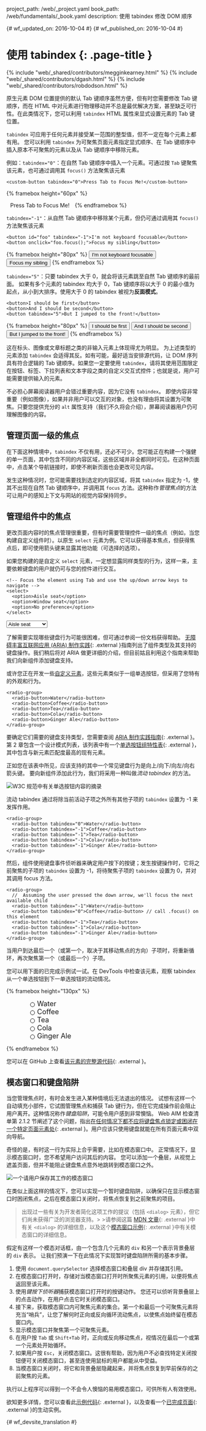 project_path: /web/_project.yaml
book_path: /web/fundamentals/_book.yaml
description: 使用 tabindex 修改 DOM 顺序


{# wf_updated_on: 2016-10-04 #}
{# wf_published_on: 2016-10-04 #}

# 使用 tabindex {: .page-title }

{% include "web/_shared/contributors/megginkearney.html" %}
{% include "web/_shared/contributors/dgash.html" %}
{% include "web/_shared/contributors/robdodson.html" %}



原生元素 DOM 位置提供的默认 Tab 键顺序虽然方便，但有时您需要修改 Tab 键顺序，而在 HTML 中对元素进行物理移动并不总是最优解决方案，甚至缺乏可行性。在此类情况下，您可以利用 `tabindex` HTML 属性来显式设置元素的 Tab 键位置。


`tabindex` 可应用于任何元素并接受某一范围的整型值，但不一定在每个元素上都有用。
您可以利用 `tabindex` 为可聚焦页面元素指定显式顺序、在 Tab 键顺序中插入原本不可聚焦的元素以及从 Tab 键顺序中移除元素。


例如：`tabindex="0"`：在自然 Tab 键顺序中插入一个元素。可通过按 `Tab` 键聚焦该元素，也可通过调用其 `focus()` 方法聚焦该元素



    <custom-button tabindex="0">Press Tab to Focus Me!</custom-button>

{% framebox height="60px" %}
<style>
  custom-button {
    margin: 10px;
  }
</style>
<custom-button tabindex="0">Press Tab to Focus Me!</custom-button>
{% endframebox %}

`tabindex="-1"`：从自然 Tab 键顺序中移除某个元素，但仍可通过调用其 `focus()` 方法聚焦该元素


    <button id="foo" tabindex="-1">I'm not keyboard focusable</button>
    <button onclick="foo.focus();">Focus my sibling</button>

{% framebox height="80px" %}
<button id="foo" tabindex="-1">I'm not keyboard focusable</button>
<button onclick="foo.focus();">Focus my sibling</button>
{% endframebox %}

`tabindex="5"`：只要 tabindex 大于 0，就会将该元素跳至自然 Tab 键顺序的最前面。
如果有多个元素的 tabindex 均大于 0，Tab 键顺序将以大于 0 的最小值为起点，从小到大排序。使用大于 0 的 tabindex 被视为**反面模式**。


    <button>I should be first</button>
    <button>And I should be second</button>
    <button tabindex="5">But I jumped to the front!</button>

{% framebox height="80px" %}
<button>I should be first</button>
<button>And I should be second</button>
<button tabindex="5">But I jumped to the front!</button>
{% endframebox %}

这在标头、图像或文章标题之类的非输入元素上体现得尤为明显。
为上述类型的元素添加 `tabindex` 会适得其反。如有可能，最好适当安排源代码，让 DOM 序列具有符合逻辑的 Tab 键顺序。如果您一定要使用 `tabindex`，请将其使用范围限定在按钮、标签、下拉列表和文本字段之类的自定义交互式控件；也就是说，用户可能需要提供输入的元素。



不必担心屏幕阅读器用户会错过重要内容，因为它没有 `tabindex`。
即使内容非常重要（例如图像），如果并非用户可以交互的对象，也没有理由将其设置为可聚焦。只要您提供充分的 `alt` 属性支持（我们不久将会介绍），屏幕阅读器用户仍可理解图像的内容。


## 管理页面一级的焦点

在下面这种情境中，`tabindex` 不仅有用，还必不可少。您可能正在构建一个强健的单一页面，其中包含不同的内容区域，这些区域并非全都同时可见。在这种页面中，点击某个导航链接时，即使不刷新页面也会更改可见内容。


发生这种情况时，您可能需要找到选定的内容区域，将其 `tabindex` 指定为 -1，使其不出现在自然 Tab 键顺序中，并调用其 `focus` 方法。这种称作*管理焦点*的方法可让用户的感知上下文与网站的视觉内容保持同步。


## 管理组件中的焦点

更改页面内容时的焦点管理很重要，但有时需要管理控件一级的焦点（例如，当您构建自定义组件时）。以原生 `select` 元素为例。它可以获得基本焦点，但获得焦点后，即可使用箭头键来显露其他功能（可选择的选项）。

如果您构建的是自定义 `select` 元素，一定想显露同样类型的行为，这样一来，主要依赖键盘的用户就仍可与您的控件进行交互。



    <!-- Focus the element using Tab and use the up/down arrow keys to navigate -->
    <select>
      <option>Aisle seat</option>
      <option>Window seat</option>
      <option>No preference</option>
    </select>

<select>
  <option>Aisle seat</option>
  <option>Window seat</option>
  <option>No preference</option>
</select>

了解需要实现哪些键盘行为可能很困难，但可通过参阅一份文档获得帮助。
[无障碍丰富互联网应用 (ARIA) 制作实践](https://www.w3.org/TR/wai-aria-practices/){: .external }指南列出了组件类型及其支持的键盘操作。我们稍后将对 ARIA 做更详细的介绍，但目前姑且利用这个指南来帮助我们向新组件添加键盘支持。





或许您正在开发一些[自定义元素](/web/fundamentals/getting-started/primers/customelements)，这些元素类似于一组单选按钮，但采用了您特有的外观和行为。




    <radio-group>
      <radio-button>Water</radio-button>
      <radio-button>Coffee</radio-button>
      <radio-button>Tea</radio-button>
      <radio-button>Cola</radio-button>
      <radio-button>Ginger Ale</radio-button>
    </radio-group>

要确定它们需要的键盘支持类型，您需要查阅 [ARIA 制作实践指南](https://www.w3.org/TR/wai-aria-practices/){: .external }。第 2 章包含一个设计模式列表，该列表中有一个[单选按钮组特性表](https://www.w3.org/TR/wai-aria-practices/#radiobutton){: .external }，其中包含与新元素匹配度最高的现有元素。



正如您在该表中所见，应该支持的其中一个常见键盘行为是向上/向下/向左/向右箭头键。
要向新组件添加此行为，我们将采用一种叫做*流动 tabindex* 的方法。


![W3C 规范中有关单选按钮内容的摘录](imgs/radio-button.png)

流动 tabindex 通过将除当前活动子项之外所有其他子项的 `tabindex` 设置为 -1 来发挥作用。


    <radio-group>
      <radio-button tabindex="0">Water</radio-button>
      <radio-button tabindex="-1">Coffee</radio-button>
      <radio-button tabindex="-1">Tea</radio-button>
      <radio-button tabindex="-1">Cola</radio-button>
      <radio-button tabindex="-1">Ginger Ale</radio-button>
    </radio-group>

然后，组件使用键盘事件侦听器来确定用户按下的按键；发生按键操作时，它将之前聚焦的子项的 `tabindex` 设置为 -1，将待聚焦子项的 `tabindex` 设置为 0，并对其调用 focus 方法。




    <radio-group>
      //  Assuming the user pressed the down arrow, we'll focus the next available child
      <radio-button tabindex="-1">Water</radio-button>
      <radio-button tabindex="0">Coffee</radio-button> // call .focus() on this element
      <radio-button tabindex="-1">Tea</radio-button>
      <radio-button tabindex="-1">Cola</radio-button>
      <radio-button tabindex="-1">Ginger Ale</radio-button>
    </radio-group>

当用户到达最后一个（或第一个，取决于其移动焦点的方向）子项时，将重新循环，再次聚焦第一个（或最后一个）子项。



您可以用下面的已完成示例试一试。在 DevTools 中检查该元素，观察 tabindex 从一个单选按钮到下一单选按钮的流动情况。


{% framebox height="130px" %}
<style>
  .demo {
    margin-left: 80px;
  }
  radio-button {
    position: relative;
    display: block;
    font-size: 18px;
  }
  radio-button:focus {
    outline: none;
  }
  radio-button::before {
    content: '';
    display: block;
    width: 10px;
    height: 10px;
    border: 1px solid black;
    position: absolute;
    left: -18px;
    top: 7px;
    border-radius: 50%;
  }
  radio-button:focus::before {
    box-shadow: 0 0 3px 3px #83BEFF;
  }
  radio-button[aria-checked="true"]::before {
    content: '';
    display: block;
    width: 10px;
    height: 10px;
    background: red;
    position: absolute;
    left: -18px;
    top: 7px;
    border-radius: 50%;
  }
</style>

<div class="demo">
  <radio-group>
    <radio-button>Water</radio-button>
    <radio-button>Coffee</radio-button>
    <radio-button>Tea</radio-button>
    <radio-button>Cola</radio-button>
    <radio-button>Ginger Ale</radio-button>
  </radio-group>
</div>

<script src="https://cdn.rawgit.com/webcomponents/custom-elements/master/custom-elements.min.js"></script>

<script>
  class RadioButton extends HTMLElement {
    constructor() {
      super();
    }

    connectedCallback() {
      this.setAttribute('role', 'radio');
      this.setAttribute('tabindex', -1);
      this.setAttribute('aria-checked', false);
    }
  }

  window.customElements.define('radio-button', RadioButton);

  // Define values for keycodes
  const VK_LEFT       = 37;
  const VK_UP         = 38;
  const VK_RIGHT      = 39;
  const VK_DOWN       = 40;

  class RadioGroup extends HTMLElement {
    constructor() {
      super();
    }

    connectedCallback() {
      this.setAttribute('role', 'radiogroup');
      this.radios = Array.from(this.querySelectorAll('radio-button'));

      // Setup initial state
      if (this.hasAttribute('selected')) {
        let selected = this.getAttribute('selected');
        this._selected = selected;
        this.radios[selected].setAttribute('tabindex', 0);
        this.radios[selected].setAttribute('aria-checked', true);
      } else {
        this._selected = 0;
        this.radios[0].setAttribute('tabindex', 0);
      }

      this.addEventListener('keydown', this.handleKeyDown.bind(this));
      this.addEventListener('click', this.handleClick.bind(this));
    }

    handleKeyDown(e) {
      switch(e.keyCode) {

        case VK_UP:
        case VK_LEFT: {
          e.preventDefault();

          if (this.selected === 0) {
            this.selected = this.radios.length - 1;
          } else {
            this.selected--;
          }
          break;

        }

        case VK_DOWN:
        case VK_RIGHT: {
          e.preventDefault();

          if (this.selected === this.radios.length - 1) {
            this.selected = 0;
          } else {
            this.selected++;
          }
          break;
        }

      }
    }

    handleClick(e) {
      const idx = this.radios.indexOf(e.target);
      if (idx === -1) {
        return;
      }
      this.selected = idx;
    }

    set selected(idx) {
      if (isFinite(this.selected)) {
        // Set the old button to tabindex -1
        let previousSelected = this.radios[this.selected];
        previousSelected.tabIndex = -1;
        previousSelected.removeAttribute('aria-checked', false);
      }

      // Set the new button to tabindex 0 and focus it
      let newSelected = this.radios[idx];
      newSelected.tabIndex = 0;
      newSelected.focus();
      newSelected.setAttribute('aria-checked', true);

      this.setAttribute('selected', idx);
      this._selected = idx;
    }

    get selected() {
      return this._selected;
    }
  }

  window.customElements.define('radio-group', RadioGroup);
</script>
{% endframebox %}

您可以在 GitHub 上查看[该元素的完整源代码](https://gist.github.com/robdodson/85deb2f821f9beb2ed1ce049f6a6ed47){: .external }。



## 模态窗口和键盘陷阱

当您管理焦点时，有时会发生进入某种情境后无法退出的情况。
试想有这样一个自动填充小部件，它试图管理焦点和捕获 Tab 键行为，但在它完成操作前会阻止用户离开。这种情况称作*键盘陷阱*，可能令用户感到非常懊恼。
Web AIM 检查清单第 2.1.2 节阐述了这个问题，指出[在任何情况下都不应将键盘焦点锁定或困闭在一个特定页面元素处](http://webaim.org/standards/wcag/checklist#sc2.1.2){: .external }。用户应该只使用键盘就能在所有页面元素中双向导航。






奇怪的是，有时这一行为实际上合乎需要，比如在模态窗口中。
正常情况下，显示模态窗口时，您不希望用户访问其后的内容。
您可以添加一个叠层，从视觉上遮盖页面，但并不能阻止键盘焦点意外地跳转到模态窗口之外。


![一个请用户保存其工作的模态窗口](imgs/modal-example.png)

在类似上面这样的情况下，您可以实现一个暂时键盘陷阱，以确保只在显示模态窗口时困闭焦点，之后在模态窗口关闭时，将焦点恢复到之前聚焦的项目。



>出现过一些有关为开发者简化这项工作的提议（包括 `<dialog>` 元素），但它们尚未获得广泛的浏览器支持。> >请参阅这篇 [MDN 文章](https://developer.mozilla.org/en-US/docs/Web/HTML/Element/dialog){: .external }中有关 `<dialog>` 的详细信息，以及这个[模态窗口示例](https://github.com/gdkraus/accessible-modal-dialog){: .external }中有关模态窗口的详细信息。







假定有这样一个模态对话框，由一个包含几个元素的 `div` 和另一个表示背景叠层的 `div` 表示。
让我们预演一下在此情况下实现暂时键盘陷阱所需的基本步骤。


 1. 使用 `document.querySelector` 选择模态窗口和叠层 div 并存储其引用。
 1. 在模态窗口打开时，存储对当模态窗口打开时所聚焦元素的引用，以便将焦点返回至该元素。
 1. 使用*键按下侦听器*捕获模态窗口打开时的按键动作。
您还可以侦听背景叠层上的点击动作，在用户点击它时关闭模态窗口。
 1. 接下来，获取模态窗口内可聚焦元素的集合。第一个和最后一个可聚焦元素将充当“哨兵”，让您了解何时正向或反向循环流动焦点，以使焦点始终留在模态窗口内。
 1. 显示模态窗口并聚焦第一个可聚焦元素。
 1. 在用户按 `Tab` 或 `Shift+Tab` 时，正向或反向移动焦点，视情况在最后一个或第一个元素处开始循环。
 1. 如果用户按 `Esc`，关闭模态窗口。这很有帮助，因为用户不必查找特定关闭按钮便可关闭模态窗口，甚至连使用鼠标的用户都能从中受益。
 1. 当模态窗口关闭时，将它和背景叠层隐藏起来，并将焦点恢复到早前保存的之前聚焦的元素。


执行以上程序可以得到一个不会令人懊恼的易用模态窗口，可供所有人有效使用。


欲知更多详情，您可以查看此[示例代码](https://github.com/udacity/ud891/blob/gh-pages/lesson2-focus/07-modals-and-keyboard-traps/solution){: .external }，以及查看一个[已完成页面](http://udacity.github.io/ud891/lesson2-focus/07-modals-and-keyboard-traps/solution/index.html){: .external }的生动实例。





{# wf_devsite_translation #}
